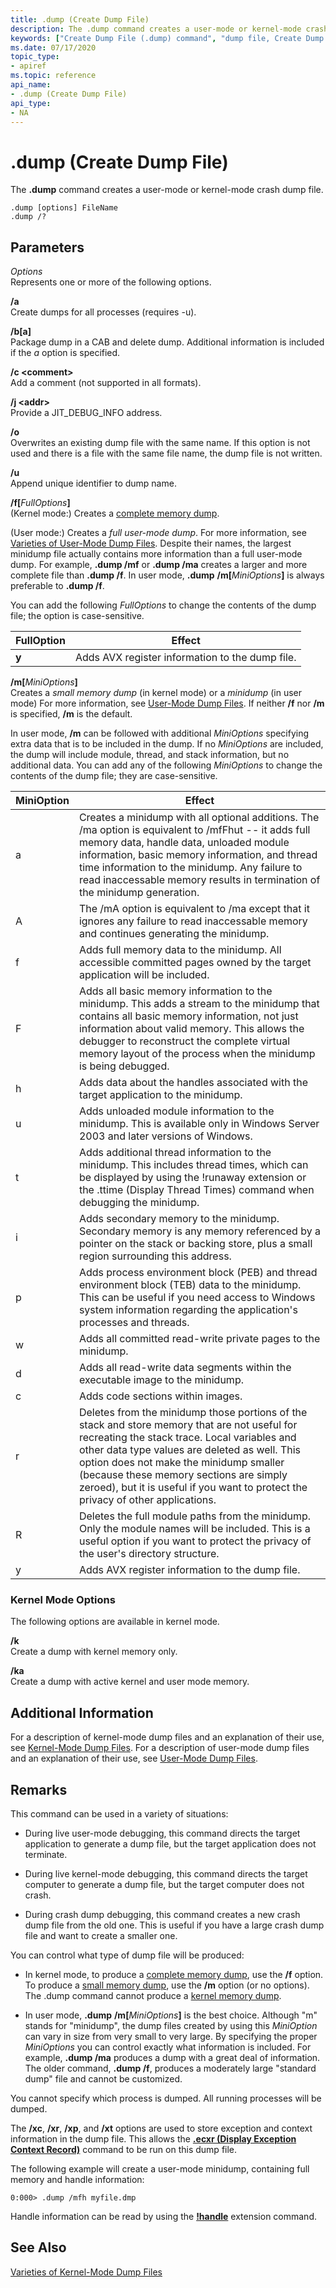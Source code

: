 ```yaml
---
title: .dump (Create Dump File)
description: The .dump command creates a user-mode or kernel-mode crash dump file.
keywords: ["Create Dump File (.dump) command", "dump file, Create Dump File (.dump) command", ".dump (Create Dump File) Windows Debugging"]
ms.date: 07/17/2020
topic_type:
- apiref
ms.topic: reference
api_name:
- .dump (Create Dump File)
api_type:
- NA
---
```


# .dump (Create Dump File)

The **.dump** command creates a user-mode or kernel-mode crash dump file.

```dbgcmd
.dump [options] FileName
.dump /?
```

## Parameters

*Options*  
Represents one or more of the following options.

**/a**  
Create dumps for all processes (requires -u).

**/b[a]**  
Package dump in a CAB and delete dump. Additional information is included if the *a* option is specified.

**/c \<comment\>**  
Add a comment (not supported in all formats).

**/j \<addr\>**  
Provide a JIT_DEBUG_INFO address.

**/o**  
Overwrites an existing dump file with the same name. If this option is not used and there is a file with the same file name, the dump file is not written.

**/u**  
Append unique identifier to dump name.

**/f\[**<em>FullOptions</em>**\]**  
(Kernel mode:) Creates a [complete memory dump](complete-memory-dump.md).

(User mode:) Creates a *full user-mode dump*. For more information, see [Varieties of User-Mode Dump Files](user-mode-dump-files.md#varieties). Despite their names, the largest minidump file actually contains more information than a full user-mode dump. For example, **.dump /mf** or **.dump /ma** creates a larger and more complete file than **.dump /f**. In user mode, **.dump** **/m\[**<em>MiniOptions</em>**\]** is always preferable to **.dump /f**.

You can add the following *FullOptions* to change the contents of the dump file; the option is case-sensitive.

|FullOption|Effect|
|--- |--- |
|**y**| Adds AVX register information to the dump file.|

**/m\[**<em>MiniOptions</em>**\]**  
Creates a *small memory dump* (in kernel mode) or a *minidump* (in user mode) For more information, see [User-Mode Dump Files](user-mode-dump-files.md). If neither **/f** nor **/m** is specified, **/m** is the default.

In user mode, **/m** can be followed with additional *MiniOptions* specifying extra data that is to be included in the dump. If no *MiniOptions* are included, the dump will include module, thread, and stack information, but no additional data. You can add any of the following *MiniOptions* to change the contents of the dump file; they are case-sensitive.

|MiniOption|Effect|
|--- |--- |
|a|Creates a minidump with all optional additions. The /ma option is equivalent to /mfFhut -- it adds full memory data, handle data, unloaded module information, basic memory information, and thread time information to the minidump. Any failure to read inaccessable memory results in termination of the minidump generation.|
|A|The /mA option is equivalent to /ma except that it ignores any failure to read inaccessable memory and continues generating the minidump.|
|f|Adds full memory data to the minidump. All accessible committed pages owned by the target application will be included.|
|F|Adds all basic memory information to the minidump. This adds a stream to the minidump that contains all basic memory information, not just information about valid memory. This allows the debugger to reconstruct the complete virtual memory layout of the process when the minidump is being debugged.|
|h|Adds data about the handles associated with the target application to the minidump.|
|u|Adds unloaded module information to the minidump. This is available only in Windows Server 2003 and later versions of Windows.|
|t|Adds additional thread information to the minidump. This includes thread times, which can be displayed by using the !runaway extension or the .ttime (Display Thread Times) command when debugging the minidump.|
|i|Adds secondary memory to the minidump. Secondary memory is any memory referenced by a pointer on the stack or backing store, plus a small region surrounding this address.|
|p|Adds process environment block (PEB) and thread environment block (TEB) data to the minidump. This can be useful if you need access to Windows system information regarding the application's processes and threads.|
|w|Adds all committed read-write private pages to the minidump.|
|d|Adds all read-write data segments within the executable image to the minidump.|
|c|Adds code sections within images.|
|r|Deletes from the minidump those portions of the stack and store memory that are not useful for recreating the stack trace. Local variables and other data type values are deleted as well. This option does not make the minidump smaller (because these memory sections are simply zeroed), but it is useful if you want to protect the privacy of other applications.|
|R|Deletes the full module paths from the minidump. Only the module names will be included. This is a useful option if you want to protect the privacy of the user's directory structure.|
|y|Adds AVX register information to the dump file.|

### Kernel Mode Options

The following options are available in kernel mode.

**/k**  
Create a dump with kernel memory only.

**/ka**  
Create a dump with active kernel and user mode memory.

## Additional Information

For a description of kernel-mode dump files and an explanation of their use, see [Kernel-Mode Dump Files](kernel-mode-dump-files.md). For a description of user-mode dump files and an explanation of their use, see [User-Mode Dump Files](user-mode-dump-files.md).

## Remarks

This command can be used in a variety of situations:

- During live user-mode debugging, this command directs the target application to generate a dump file, but the target application does not terminate.

- During live kernel-mode debugging, this command directs the target computer to generate a dump file, but the target computer does not crash.

- During crash dump debugging, this command creates a new crash dump file from the old one. This is useful if you have a large crash dump file and want to create a smaller one.

You can control what type of dump file will be produced:

- In kernel mode, to produce a [complete memory dump](complete-memory-dump.md), use the **/f** option. To produce a [small memory dump](small-memory-dump.md), use the **/m** option (or no options). The .dump command cannot produce a [kernel memory dump](kernel-memory-dump.md).

- In user mode, **.dump** **/m\[**<em>MiniOptions</em>**\]** is the best choice. Although "m" stands for "minidump", the dump files created by using this *MiniOption* can vary in size from very small to very large. By specifying the proper *MiniOptions* you can control exactly what information is included. For example, **.dump /ma** produces a dump with a great deal of information. The older command, **.dump /f**, produces a moderately large "standard dump" file and cannot be customized.

You cannot specify which process is dumped. All running processes will be dumped.

The **/xc**, **/xr**, **/xp**, and **/xt** options are used to store exception and context information in the dump file. This allows the [**.ecxr (Display Exception Context Record)**](-ecxr--display-exception-context-record-.md) command to be run on this dump file.

The following example will create a user-mode minidump, containing full memory and handle information:

```dbgcmd
0:000> .dump /mfh myfile.dmp
```

Handle information can be read by using the [**!handle**](-handle.md) extension command.

## See Also

[Varieties of Kernel-Mode Dump Files](varieties-of-kernel-mode-dump-files.md)
